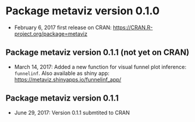 
Package **metaviz** version 0.1.0
=================================

-   February 6, 2017 first release on CRAN: <https://CRAN.R-project.org/package=metaviz>

Package **metaviz** version 0.1.1 (not yet on CRAN)
---------------------------------------------------

-   March 14, 2017: Added a new function for visual funnel plot inference: `funnelinf`. Also available as shiny app: <https://metaviz.shinyapps.io/funnelinf_app/>

Package **metaviz** version 0.1.1
---------------------------------

-   June 29, 2017: Version 0.1.1 submtited to CRAN
